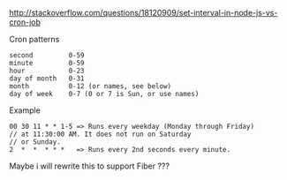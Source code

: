 http://stackoverflow.com/questions/18120909/set-interval-in-node-js-vs-cron-job

Cron patterns
    
    second         0-59
    minute         0-59
    hour           0-23
    day of month   0-31
    month          0-12 (or names, see below)
    day of week    0-7 (0 or 7 is Sun, or use names)
Example
    
    00 30 11 * * 1-5 => Runs every weekday (Monday through Friday)
    // at 11:30:00 AM. It does not run on Saturday
    // or Sunday.
    2  *  *  * * *   => Runs every 2nd seconds every minute.

Maybe i will rewrite this to support Fiber ???